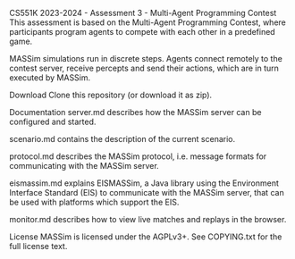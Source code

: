 CS551K 2023-2024 - Assessment 3 - Multi-Agent Programming Contest
This assessment is based on the Multi-Agent Programming Contest, where participants program agents to compete with each other in a predefined game.

MASSim simulations run in discrete steps. Agents connect remotely to the contest server, receive percepts and send their actions, which are in turn executed by MASSim.



Download
Clone this repository (or download it as zip).

Documentation
server.md describes how the MASSim server can be configured and started.

scenario.md contains the description of the current scenario.

protocol.md describes the MASSim protocol, i.e. message formats for communicating with the MASSim server.

eismassim.md explains EISMASSim, a Java library using the Environment Interface Standard (EIS) to communicate with the MASSim server, that can be used with platforms which support the EIS.

monitor.md describes how to view live matches and replays in the browser.

License
MASSim is licensed under the AGPLv3+. See COPYING.txt for the full license text.
